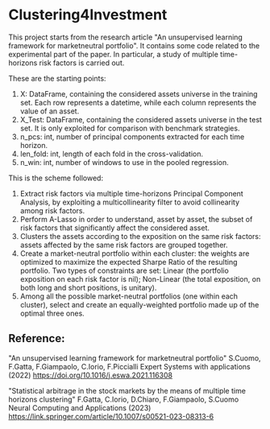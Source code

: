 # Clustering4Investment
This project starts from the research article "An unsupervised learning framework for marketneutral portfolio". It contains some code related to the experimental part of the paper. In particular, a study of multiple time-horizons risk factors is carried out.

These are the starting points:

1) X: DataFrame, containing the considered assets universe in the training set. Each row represents a datetime, while each column represents the value of an asset.
2) X_Test: DataFrame, containing the considered assets universe in the test set. It is only exploited for comparison with benchmark strategies.
3) n_pcs: int, number of principal components extracted for each time horizon.
4) len_fold: int, length of each fold in the cross-validation.
5) n_win: int, number of windows to use in the pooled regression.


This is the scheme followed:

1) Extract risk factors via multiple time-horizons Principal Component Analysis, by exploiting a multicollinearity filter to avoid collinearity among risk factors.
2) Perform A-Lasso in order to understand, asset by asset, the subset of risk factors that significantly affect the considered asset.
3) Clusters the assets according to the exposition on the same risk factors: assets affected by the same risk factors are grouped together.
4) Create a market-neutral portfolio within each cluster: the weights are optimized to maximize the expected Sharpe Ratio of the resulting portfolio. Two types of constraints are set: Linear (the portfolio exposition on each risk factor is nil); Non-Linear (the total exposition, on both long and short positions, is unitary).
5) Among all the possible market-neutral portfolios (one within each cluster), select and create an equally-weighted portfolio made up of the optimal three ones.












## Reference:
"An unsupervised learning framework for marketneutral portfolio"
S.Cuomo, F.Gatta, F.Giampaolo, C.Iorio, F.Piccialli
Expert Systems with applications (2022) 
https://doi.org/10.1016/j.eswa.2021.116308


"Statistical arbitrage in the stock markets by the means of multiple time horizons clustering"
F.Gatta, C.Iorio, D.Chiaro, F.Giampaolo, S.Cuomo
Neural Computing and Applications (2023) 
https://link.springer.com/article/10.1007/s00521-023-08313-6

